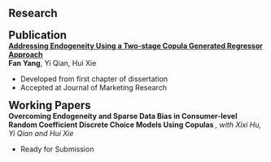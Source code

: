 ## Research

<h4 style="margin: 0; font-size: 1.3rem; font-weight: bold;"> Publication</h4>
<div class="title">
  <strong>
    <a href="https://journals.sagepub.com/doi/10.1177/00222437241296453">
    Addressing Endogeneity Using a Two-stage Copula Generated Regressor Approach </a>
  </strong>
</div>
<div class="author"> 
  <strong>Fan Yang</strong>, Yi Qian, Hui Xie
</div>
<ul>
  <li>Developed from first chapter of dissertation</li>
  <li>Accepted at Journal of Marketing Research</li>
</ul>


<h4 style="margin: 0; font-size: 1.3rem; font-weight: bold;"> Working Papers</h4>
<div class="title">
  <strong>
      Overcoming Endogeneity and Sparse Data Bias in Consumer-level Random Coefficient Discrete Choice Models Using Copulas
  </strong>
  <em>, with Xixi Hu, Yi Qian and Hui Xie</em>
</div>
<ul>
  <li>Ready for Submission</li>
</ul>
